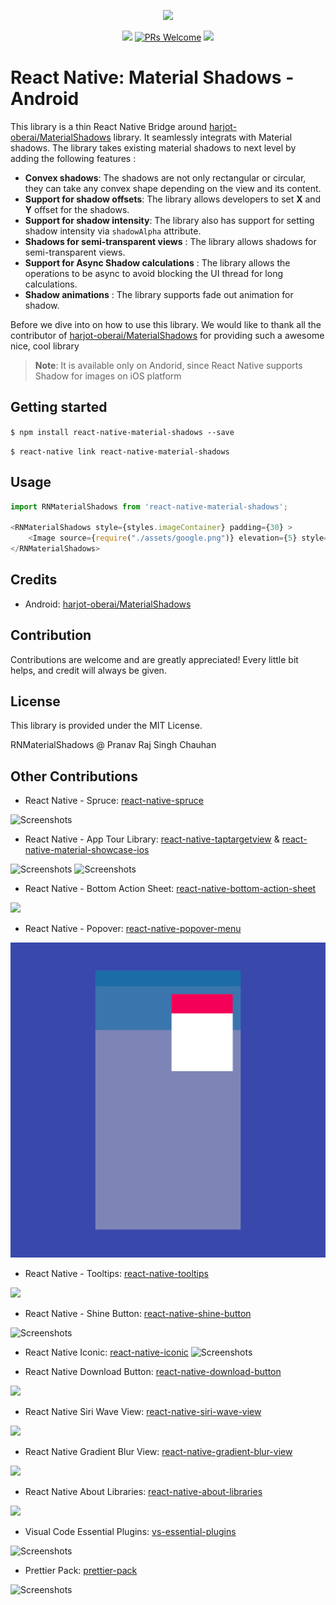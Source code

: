 
<p align="center"><img src="https://raw.githubusercontent.com/harjot-oberai/MaterialShadows/master/screens/cover.png"/></p>

<p align="center">
  <a href="https://www.npmjs.com/package/react-native-material-shadows"><img src="http://img.shields.io/npm/v/react-native-material-shadows.svg?style=flat" /></a>
  <a href="https://github.com/prscX/react-native-material-shadows/pulls"><img alt="PRs Welcome" src="https://img.shields.io/badge/PRs-welcome-brightgreen.svg" /></a>
  <a href="https://github.com/prscX/react-native-material-shadows#License"><img src="https://img.shields.io/npm/l/react-native-material-shadows.svg?style=flat" /></a>
</p>


# React Native: Material Shadows - Android

This library is a thin React Native Bridge around [harjot-oberai/MaterialShadows](https://github.com/harjot-oberai/MaterialShadows) library. It seamlessly integrats with Material shadows. The library takes existing material shadows to next level by adding the following features :


- **Convex shadows**: The shadows are not only rectangular or circular, they can take any convex shape depending on the view and its content.
- **Support for shadow offsets**: The library allows developers to set <b>X</b> and <b>Y</b> offset for the shadows.
- **Support for shadow intensity**: The library also has support for setting shadow intensity via `shadowAlpha` attribute.
- **Shadows for semi-transparent views** : The library allows shadows for semi-transparent views.
- **Support for Async Shadow calculations** : The library allows the operations to be async to avoid blocking the UI thread for long calculations.
- **Shadow animations** : The library supports fade out animation for shadow.

Before we dive into on how to use this library. We would like to thank all the contributor of [harjot-oberai/MaterialShadows](https://github.com/harjot-oberai/MaterialShadows) for providing such a awesome nice, cool library

> **Note**: It is available only on Andorid, since React Native supports Shadow for images on iOS platform

## Getting started

`$ npm install react-native-material-shadows --save`

`$ react-native link react-native-material-shadows`


## Usage
```javascript
import RNMaterialShadows from 'react-native-material-shadows';

<RNMaterialShadows style={styles.imageContainer} padding={30} >
	<Image source={require("./assets/google.png")} elevation={5} style={styles.image} />
</RNMaterialShadows>
```
  
## Credits
- Android: [harjot-oberai/MaterialShadows](https://github.com/harjot-oberai/MaterialShadows)

## Contribution
Contributions are welcome and are greatly appreciated! Every little bit helps, and credit will always be given.

## License
This library is provided under the MIT License.

RNMaterialShadows @ Pranav Raj Singh Chauhan



## Other Contributions
- React Native - Spruce: [react-native-spruce](https://github.com/prscX/react-native-spruce)

![Screenshots](https://github.com/willowtreeapps/spruce-ios/raw/master/imgs/extensibility-tests.gif)

- React Native - App Tour Library: [react-native-taptargetview](https://github.com/prscX/react-native-taptargetview) & [react-native-material-showcase-ios](https://github.com/prscX/react-native-material-showcase-ios)

![Screenshots](https://github.com/KeepSafe/TapTargetView/raw/master/.github/video.gif)
![Screenshots](https://github.com/aromajoin/material-showcase-ios/raw/master/art/material-showcase.gif?raw=true)

- React Native - Bottom Action Sheet: [react-native-bottom-action-sheet](https://github.com/prscX/react-native-bottom-action-sheet)

![](https://github.com/rubensousa/BottomSheetBuilder/raw/master/screens/normal_demo.gif)

- React Native - Popover: [react-native-popover-menu](https://github.com/prscX/react-native-popover-menu)

![](https://github.com/zawadz88/MaterialPopupMenu/raw/master/art/components_menus.png)

- React Native - Tooltips: [react-native-tooltips](https://github.com/prscX/react-native-tooltips)

![](https://camo.githubusercontent.com/add1764d27026b81adb117e07a10781c9abbde1b/687474703a2f2f692e696d6775722e636f6d2f4f4e383257526c2e676966)

- React Native - Shine Button: [react-native-shine-button](https://github.com/prscX/react-native-shine-button)

![Screenshots](https://raw.githubusercontent.com/ChadCSong/ShineButton/master/demo_shine_others.gif)

- React Native Iconic: [react-native-iconic](https://github.com/prscX/react-native-iconic)
![Screenshots](https://camo.githubusercontent.com/b18993cbfe91de8abdc0019dc9a6cd44707eec21/68747470733a2f2f6431337961637572716a676172612e636c6f756466726f6e742e6e65742f75736572732f3338313133332f73637265656e73686f74732f313639363538302f766266706f70666c6174627574746f6e332e676966)

- React Native Download Button: [react-native-download-button](https://github.com/prscX/react-native-download-button)

![](https://github.com/fenjuly/ArrowDownloadButton/raw/master/screenshots/arrowdownloadbutton.gif)

- React Native Siri Wave View: [react-native-siri-wave-view](https://github.com/prscX/react-native-siri-wave-view)

![](https://cdn.dribbble.com/users/341264/screenshots/2203511/wave.gif)


- React Native Gradient Blur View: [react-native-gradient-blur-view](https://github.com/prscX/react-native-gradient-blur-view)

![](
https://github.com/prscX/react-native-gradient-blur-view/raw/master/assets/hero.png
)

- React Native About Libraries: [react-native-about-libraries](https://github.com/prscX/react-native-about-libraries)

![](
https://github.com/prscX/react-native-about-libraries/raw/master/hero.png
)

- Visual Code Essential Plugins: [vs-essential-plugins](https://github.com/prscX/vs-essential-plugins)

![Screenshots](https://pbs.twimg.com/profile_images/922911523328081920/jEKFRPKV_400x400.jpg)

- Prettier Pack: [prettier-pack](https://github.com/prscX/prettier-pack)

![Screenshots](https://raw.githubusercontent.com/prettier/prettier-logo/master/images/prettier-banner-light.png)



